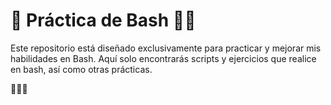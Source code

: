 # 👾 Práctica de Bash 👨‍💻 

Este repositorio está diseñado exclusivamente para practicar y mejorar mis habilidades en Bash. 
Aquí solo encontrarás scripts y ejercicios que realice en bash, así como otras prácticas.

🚀🚀🚀

